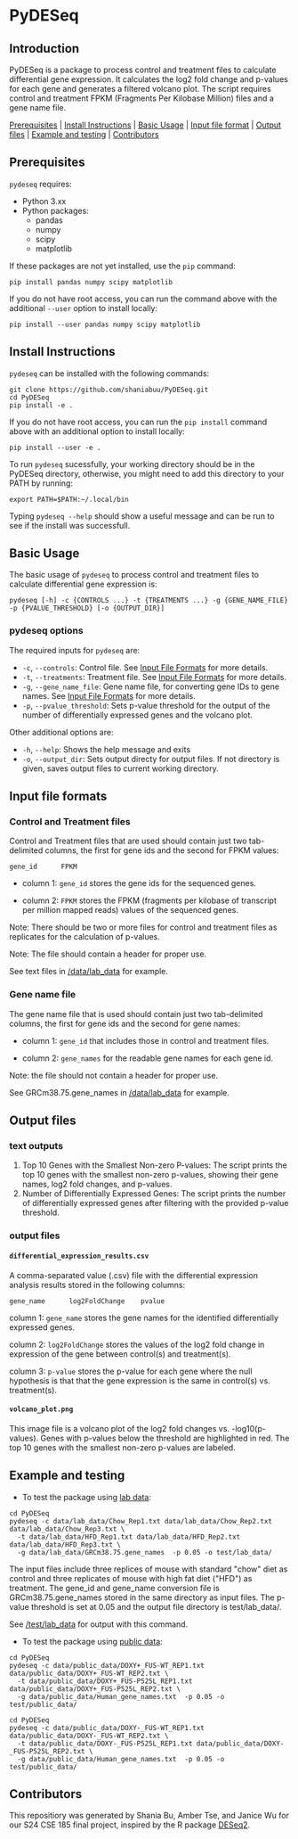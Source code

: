 # PyDESeq

## Introduction
PyDESeq is a package to process control and treatment files to calculate differential gene expression. It calculates the log2 fold change and p-values for each gene and generates a filtered volcano plot. The script requires control and treatment FPKM (Fragments Per Kilobase Million) files and a gene name file.

[Prerequisites](#prerequisites) | [Install Instructions](#install) | [Basic Usage](#usage) | [Input file format](#format) | [Output files](#output) | [Example and testing](#example) | [Contributors](#credit)
<a name="prerequisites"></a>
## Prerequisites
`pydeseq` requires:
- Python 3.xx
- Python packages:
  - pandas
  - numpy
  - scipy
  - matplotlib

If these packages are not yet installed, use the `pip` command:
```
pip install pandas numpy scipy matplotlib
```
If you do not have root access, you can run the command above with the additional `--user` option to install locally:  
```
pip install --user pandas numpy scipy matplotlib
```

<a name="install"></a>
## Install Instructions

`pydeseq` can be installed with the following commands:
```
git clone https://github.com/shaniabuu/PyDESeq.git
cd PyDESeq
pip install -e .
```
If you do not have root access, you can run the `pip install` command above with an additional option to install locally:
```
pip install --user -e .
```
To run `pydeseq` sucessfully, your working directory should be in the PyDESeq directory, otherwise, you might need to add this directory to your PATH by running:
```
export PATH=$PATH:~/.local/bin
```
Typing `pydeseq --help` should show a useful message and can be run to see if the install was successfull. 

<a name="usage"></a>
## Basic Usage
The basic usage of `pydeseq` to process control and treatment files to calculate differential gene expression is:
```
pydeseq [-h] -c {CONTROLS ...} -t {TREATMENTS ...} -g {GENE_NAME_FILE} -p {PVALUE_THRESHOLD} [-o {OUTPUT_DIR}]
```
### pydeseq options
The required inputs for `pydeseq` are:
- `-c`, `--controls`: Control file. See [Input File Formats](#format) for more details.
- `-t`, `--treatments`: Treatment file. See [Input File Formats](#format) for more details.
- `-g`, `--gene_name_file`: Gene name file, for converting gene IDs to gene names. See [Input File Formats](#format) for more details.
- `-p`, `--pvalue_threshold`: Sets p-value threshold for the output of the number of differentially expressed genes and the volcano plot.

Other additional options are:
- `-h`, `--help`: Shows the help message and exits
- `-o`, `--output_dir`: Sets output directy for output files. If not directory is given, saves output files to current working directory. 

<a name="format"></a>
## Input file formats

### Control and Treatment files
Control and Treatment files that are used should contain just two tab-delimited columns, the first for gene ids and the second for FPKM values:
```
gene_id      FPKM
```
- column 1: `gene_id` stores the gene ids for the sequenced genes.

- column 2: `FPKM` stores the FPKM (fragments per kilobase of transcript per million mapped reads) values of the sequenced genes.

Note: There should be two or more files for control and treatment files as replicates for the calculation of p-values.

Note: The file should contain a header for proper use. 

See text files in [/data/lab_data](https://github.com/shaniabuu/PyDESeq/tree/main/data/lab_data) for example.

### Gene name file
The gene name file that is used should contain just two tab-delimited columns, the first for gene ids and the second for gene names:

- column 1: `gene_id` that includes those in control and treatment files.

- column 2: `gene_names` for the readable gene names for each gene id.

Note: the file should not contain a header for proper use.

See GRCm38.75.gene_names in [/data/lab_data](https://github.com/shaniabuu/PyDESeq/tree/main/data/lab_data) for example.

<a name="output"></a>
## Output files
### text outputs
1. Top 10 Genes with the Smallest Non-zero P-values: The script prints the top 10 genes with the smallest non-zero p-values, showing their gene names, log2 fold changes, and p-values.
2. Number of Differentially Expressed Genes: The script prints the number of differentially expressed genes after filtering with the provided p-value threshold.

### output files
#### `differential_expression_results.csv`
A comma-separated value (.csv) file with the differential expression analysis results stored in the following columns:
```
gene_name      log2FoldChange    pvalue
```
column 1: `gene_name` stores the gene names for the identified differentially expressed genes.

column 2: `log2FoldChange` stores the values of the log2 fold change in expression of the gene between control(s) and treatment(s).

column 3: `p-value` stores the p-value for each gene where the null hypothesis is that that the gene expression is the same in control(s) vs. treatment(s). 

#### `volcano_plot.png`
This image file is a volcano plot of the log2 fold changes vs. -log10(p-values). Genes with p-values below the threshold are highlighted in red. The top 10 genes with the smallest non-zero p-values are labeled.

<a name="example"></a>
## Example and testing

- To test the package using [lab data](https://github.com/shaniabuu/PyDESeq/tree/main/data/lab_data):
```
cd PyDESeq
pydeseq -c data/lab_data/Chow_Rep1.txt data/lab_data/Chow_Rep2.txt  data/lab_data/Chow_Rep3.txt \
  -t data/lab_data/HFD_Rep1.txt data/lab_data/HFD_Rep2.txt data/lab_data/HFD_Rep3.txt \
  -g data/lab_data/GRCm38.75.gene_names  -p 0.05 -o test/lab_data/
```
The input files include three replices of mouse with standard "chow" diet as control and three replicates of mouse with high fat diet ("HFD") as treatment. The gene_id and gene_name conversion file is GRCm38.75.gene_names stored in the same directory as input files. The p-value threshold is set at 0.05 and the output file directory is test/lab_data/. 

See [/test/lab_data](https://github.com/shaniabuu/PyDESeq/tree/main/test/lab_data) for output with this command.

- To test the package using [public data](https://github.com/shaniabuu/PyDESeq/tree/main/data/public_data):
```
cd PyDESeq
pydeseq -c data/public_data/DOXY+_FUS-WT_REP1.txt data/public_data/DOXY+_FUS-WT_REP2.txt \
  -t data/public_data/DOXY+_FUS-P525L_REP1.txt data/public_data/DOXY+_FUS-P525L_REP2.txt \
  -g data/public_data/Human_gene_names.txt  -p 0.05 -o test/public_data/
```
```
cd PyDESeq
pydeseq -c data/public_data/DOXY-_FUS-WT_REP1.txt data/public_data/DOXY-_FUS-WT_REP2.txt \
  -t data/public_data/DOXY-_FUS-P525L_REP1.txt data/public_data/DOXY-_FUS-P525L_REP2.txt \
  -g data/public_data/Human_gene_names.txt  -p 0.05 -o test/public_data/
```

<a name="credit"></a>
## Contributors
This repositiory was generated by Shania Bu, Amber Tse, and Janice Wu for our S24 CSE 185 final project, inspired by the R package [DESeq2](https://bioconductor.org/packages/release/bioc/html/DESeq2.html). 
